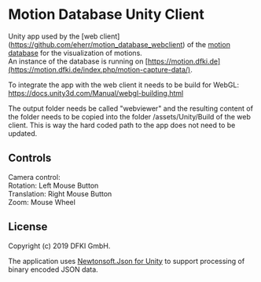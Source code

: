 
# Motion Database Unity Client


Unity app used by the [web client] (https://github.com/eherr/motion_database_webclient) of the [motion database](https://github.com/eherr/motion_database_server) for the visualization of motions.  
An instance of the database is running on [https://motion.dfki.de](https://motion.dfki.de/index.php/motion-capture-data/).

To integrate the app with the web client it needs to be build for WebGL:
https://docs.unity3d.com/Manual/webgl-building.html

The output folder needs be called "webviewer" and the resulting content of the folder needs to be copied into the folder /assets/Unity/Build of the web client. This is way the hard coded path to the app does not need to be updated.

## Controls

Camera control:  
Rotation: Left Mouse Button  
Translation: Right Mouse Button  
Zoom: Mouse Wheel  



## License
Copyright (c) 2019 DFKI GmbH. 

The application uses [Newtonsoft.Json for Unity](https://github.com/jilleJr/Newtonsoft.Json-for-Unity) to support processing of binary encoded JSON data.
